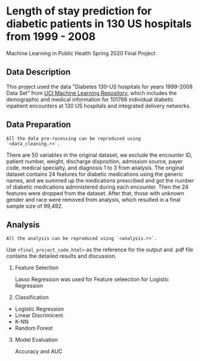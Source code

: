 # Length of stay prediction for diabetic patients in 130 US hospitals from 1999 - 2008
Machine Learning in Public Health Spring 2020 Final Project

## Data Description
This project used the data "Diabetes 130-US hospitals for years 1999-2008 Data Set” from [UCI Machine Learning Repository](https://archive.ics.uci.edu/ml/datasets/Diabetes+130-US+hospitals+for+years+1999-2008# ), which includes the demographic and medical information for 101766 individual diabetic inpatient encounters at 130 US hospitals and integrated delivery networks. 

## Data Preparation
    All the data pre-rocessing can be reproduced using `<data_cleaning.r>`. 

There are 50 variables in the original dataset, we exclude the encounter ID, patient number, weight, discharge disposition, admission source, payer code, medical specialty, and diagnosis 1 to 3 from analysis. The original dataset contains 24 features for diabetic medications using the generic names, and we summed up the medications prescribed and got the number of diabetic medications administered during each encounter. Then the 24 features were dropped from the dataset. After that, those with unknown gender and race were removed from analysis, which resulted in a final sample size of 99,492. 

## Analysis

    All the analysis can be reproduced using `<analysis.r>`.

Use `<final_project_code.html>` as the reference for the output and .pdf file contains the detailed results and discussion.

1. Feature Selection

    Lasso Regression was used for Feature seleection for Logistic Regression

2. Classification
 * Logistic Regression
 * Linear Discrimicent 
 * K-NN
 * Random Forest

3. Model Evaluation

    Accuracy and AUC